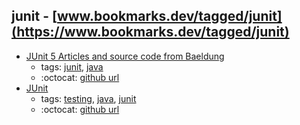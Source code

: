 junit - [www.bookmarks.dev/tagged/junit](https://www.bookmarks.dev/tagged/junit) 
---
* [JUnit 5 Articles and source code from Baeldung](https://github.com/eugenp/tutorials/tree/master/testing-modules/junit-5)
    * tags: [junit](../tags/junit.md), [java](../tags/java.md)
    * :octocat: [github url](https://github.com/eugenp/tutorials/tree/master/testing-modules/junit-5)
* [JUnit](http://junit.org/)
    * tags: [testing](../tags/testing.md), [java](../tags/java.md), [junit](../tags/junit.md)
    * :octocat: [github url](https://github.com/junit-team/junit4)
